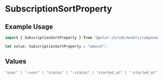 # SubscriptionSortProperty

## Example Usage

```typescript
import { SubscriptionSortProperty } from "@polar-sh/sdk/models/components";

let value: SubscriptionSortProperty = "amount";
```

## Values

```typescript
"user" | "-user" | "status" | "-status" | "started_at" | "-started_at" | "current_period_end" | "-current_period_end" | "amount" | "-amount" | "product" | "-product" | "discount" | "-discount"
```